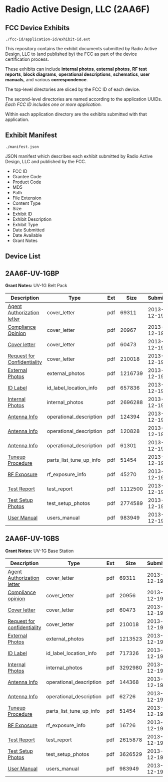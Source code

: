 # Radio Active Design, LLC (2AA6F)
## FCC Device Exhibits

```
./fcc-id/application-id/exhibit-id.ext
```

This repository contains the exhibit documents submitted by Radio Active Design, LLC to (and published by) the FCC as part of the device certification process.

These exhibits can include **internal photos**, **external photos**, **RF test reports**, **block diagrams**, **operational descriptions**, **schematics**, **user manuals**, and various **correspondence**.

The top-level directories are sliced by the FCC ID of each device.

The second-level directories are named according to the application UUIDs. *Each FCC ID includes one or more application.*

Within each application directory are the exhibits submitted with that application. 

## Exhibit Manifest

```
./manifest.json
```

JSON manifest which describes each exhibit submitted by Radio Active Design, LLC and published by the FCC.

- FCC ID
- Grantee Code
- Product Code
- MD5
- Path
- File Extension
- Content Type
- Size
- Exhibit ID
- Exhibit Description
- Exhibit Type
- Date Submitted
- Date Available
- Grant Notes

## Device List
## 2AA6F-UV-1GBP
**Grant Notes:** UV-1G Belt Pack

| Description | Type | Ext | Size | Submitted | Available |
| ----------- | ---- | --- | ---- | --------- | --------- |
| [Agent Authorization letter](2AA6F-UV-1GBP/18eeb3c234b3a083e0be6d3f2bbb9299/2147453.pdf) | cover_letter | pdf | 69311 | 2013-12-19 | 2013-12-19 |
| [Compliance Opinion](2AA6F-UV-1GBP/18eeb3c234b3a083e0be6d3f2bbb9299/2147459.pdf) | cover_letter | pdf | 20967 | 2013-12-19 | 2013-12-19 |
| [Cover letter](2AA6F-UV-1GBP/18eeb3c234b3a083e0be6d3f2bbb9299/2147460.pdf) | cover_letter | pdf | 60473 | 2013-12-19 | 2013-12-19 |
| [Request for Confidentiality](2AA6F-UV-1GBP/18eeb3c234b3a083e0be6d3f2bbb9299/2147462.pdf) | cover_letter | pdf | 210018 | 2013-12-19 | 2013-12-19 |
| [External Photos](2AA6F-UV-1GBP/18eeb3c234b3a083e0be6d3f2bbb9299/2147461.pdf) | external_photos | pdf | 1216739 | 2013-12-19 | 2013-12-19 |
| [ID Label](2AA6F-UV-1GBP/18eeb3c234b3a083e0be6d3f2bbb9299/2147464.pdf) | id_label_location_info | pdf | 657836 | 2013-12-19 | 2013-12-19 |
| [Internal Photos](2AA6F-UV-1GBP/18eeb3c234b3a083e0be6d3f2bbb9299/2147463.pdf) | internal_photos | pdf | 2696288 | 2013-12-19 | 2014-06-17 |
| [Antenna Info](2AA6F-UV-1GBP/18eeb3c234b3a083e0be6d3f2bbb9299/2147454.pdf) | operational_description | pdf | 124394 | 2013-12-19 | 2013-12-19 |
| [Antenna Info](2AA6F-UV-1GBP/18eeb3c234b3a083e0be6d3f2bbb9299/2147455.pdf) | operational_description | pdf | 120828 | 2013-12-19 | 2013-12-19 |
| [Antenna Info](2AA6F-UV-1GBP/18eeb3c234b3a083e0be6d3f2bbb9299/2147456.pdf) | operational_description | pdf | 61301 | 2013-12-19 | 2013-12-19 |
| [Tuneup Procedure](2AA6F-UV-1GBP/18eeb3c234b3a083e0be6d3f2bbb9299/2147471.pdf) | parts_list_tune_up_info | pdf | 51454 | 2013-12-19 | 2013-12-19 |
| [RF Exposure](2AA6F-UV-1GBP/18eeb3c234b3a083e0be6d3f2bbb9299/2147467.pdf) | rf_exposure_info | pdf | 45270 | 2013-12-19 | 2013-12-19 |
| [Test Report](2AA6F-UV-1GBP/18eeb3c234b3a083e0be6d3f2bbb9299/2147469.pdf) | test_report | pdf | 1112500 | 2013-12-19 | 2013-12-19 |
| [Test Setup Photos](2AA6F-UV-1GBP/18eeb3c234b3a083e0be6d3f2bbb9299/2147470.pdf) | test_setup_photos | pdf | 2774589 | 2013-12-19 | 2013-12-19 |
| [User Manual](2AA6F-UV-1GBP/18eeb3c234b3a083e0be6d3f2bbb9299/2147472.pdf) | users_manual | pdf | 983949 | 2013-12-19 | 2014-06-17 |
## 2AA6F-UV-1GBS
**Grant Notes:** UV-1G Base Station

| Description | Type | Ext | Size | Submitted | Available |
| ----------- | ---- | --- | ---- | --------- | --------- |
| [Agent Authorization letter](2AA6F-UV-1GBS/5eb2aad9083aebdceebc42feb2c049e0/2147453.pdf) | cover_letter | pdf | 69311 | 2013-12-19 | 2013-12-20 |
| [Compliance opinion](2AA6F-UV-1GBS/5eb2aad9083aebdceebc42feb2c049e0/2147602.pdf) | cover_letter | pdf | 20956 | 2013-12-19 | 2013-12-20 |
| [Cover letter](2AA6F-UV-1GBS/5eb2aad9083aebdceebc42feb2c049e0/2147460.pdf) | cover_letter | pdf | 60473 | 2013-12-19 | 2013-12-20 |
| [Request for confidentiality](2AA6F-UV-1GBS/5eb2aad9083aebdceebc42feb2c049e0/2147462.pdf) | cover_letter | pdf | 210018 | 2013-12-19 | 2013-12-20 |
| [External Photos](2AA6F-UV-1GBS/5eb2aad9083aebdceebc42feb2c049e0/2147604.pdf) | external_photos | pdf | 1213523 | 2013-12-19 | 2013-12-20 |
| [ID Label](2AA6F-UV-1GBS/5eb2aad9083aebdceebc42feb2c049e0/2147607.pdf) | id_label_location_info | pdf | 717326 | 2013-12-19 | 2013-12-20 |
| [Internal Photos](2AA6F-UV-1GBS/5eb2aad9083aebdceebc42feb2c049e0/2147606.pdf) | internal_photos | pdf | 3292980 | 2013-12-19 | 2014-06-17 |
| [Antenna Info](2AA6F-UV-1GBS/5eb2aad9083aebdceebc42feb2c049e0/2147598.pdf) | operational_description | pdf | 144368 | 2013-12-19 | 2013-12-20 |
| [Antenna Info](2AA6F-UV-1GBS/5eb2aad9083aebdceebc42feb2c049e0/2147599.pdf) | operational_description | pdf | 62726 | 2013-12-19 | 2013-12-20 |
| [Tuneup Procedure](2AA6F-UV-1GBS/5eb2aad9083aebdceebc42feb2c049e0/2147471.pdf) | parts_list_tune_up_info | pdf | 51454 | 2013-12-19 | 2013-12-20 |
| [RF Exposure](2AA6F-UV-1GBS/5eb2aad9083aebdceebc42feb2c049e0/2147610.pdf) | rf_exposure_info | pdf | 16726 | 2013-12-19 | 2013-12-20 |
| [Test Report](2AA6F-UV-1GBS/5eb2aad9083aebdceebc42feb2c049e0/2147612.pdf) | test_report | pdf | 2615878 | 2013-12-19 | 2013-12-20 |
| [Test Setup Photos](2AA6F-UV-1GBS/5eb2aad9083aebdceebc42feb2c049e0/2147613.pdf) | test_setup_photos | pdf | 3626529 | 2013-12-19 | 2013-12-20 |
| [User Manual](2AA6F-UV-1GBS/5eb2aad9083aebdceebc42feb2c049e0/2147472.pdf) | users_manual | pdf | 983949 | 2013-12-19 | 2014-06-17 |

